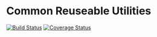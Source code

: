 # Common Reuseable Utilities

[![Build Status](https://travis-ci.org/CJSCommonPlatform/utilities.svg?branch=master)](https://travis-ci.org/CJSCommonPlatform/utilities) [![Coverage Status](https://coveralls.io/repos/github/CJSCommonPlatform/utilities/badge.svg?branch=master)](https://coveralls.io/github/CJSCommonPlatform/utilities?branch=master)

